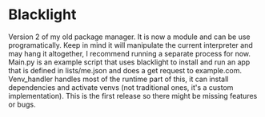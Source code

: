 # Blacklight
Version 2 of my old package manager. It is now a module and can be use programatically. Keep in mind it will manipulate the current interpreter and may hang it altogether, I recommend running a separate process for now. Main.py is an example script that uses blacklight to install and run an app that is defined in lists/me.json and does a get request to example.com. Venv_handler handles most of the runtime part of this, it can install dependencies and activate venvs (not traditional ones, it's a custom implementation). This is the first release so there might be missing features or bugs.